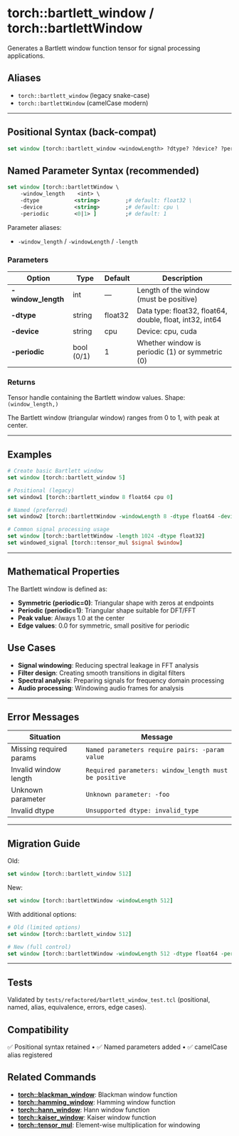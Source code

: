 # torch::bartlett_window / torch::bartlettWindow

Generates a Bartlett window function tensor for signal processing applications.

## Aliases
- `torch::bartlett_window`  (legacy snake-case)
- `torch::bartlettWindow`  (camelCase modern)

---

## Positional Syntax (back-compat)
```tcl
set window [torch::bartlett_window <windowLength> ?dtype? ?device? ?periodic?]
```

## Named Parameter Syntax (recommended)
```tcl
set window [torch::bartlettWindow \
    -window_length    <int> \
    -dtype           <string>        ;# default: float32 \
    -device          <string>        ;# default: cpu \
    -periodic        <0|1> ]         ;# default: 1
```
Parameter aliases:
* `-window_length` / `-windowLength` / `-length`

### Parameters
| Option | Type | Default | Description |
|--------|------|---------|-------------|
| **-window_length** | int | — | Length of the window (must be positive) |
| **-dtype** | string | float32 | Data type: float32, float64, double, float, int32, int64 |
| **-device** | string | cpu | Device: cpu, cuda |
| **-periodic** | bool (0/1) | 1 | Whether window is periodic (1) or symmetric (0) |

### Returns
Tensor handle containing the Bartlett window values. Shape: `(window_length,)`

The Bartlett window (triangular window) ranges from 0 to 1, with peak at center.

---

## Examples
```tcl
# Create basic Bartlett window
set window [torch::bartlett_window 5]

# Positional (legacy)
set window1 [torch::bartlett_window 8 float64 cpu 0]

# Named (preferred)
set window2 [torch::bartlettWindow -windowLength 8 -dtype float64 -device cpu -periodic 0]

# Common signal processing usage
set window [torch::bartlettWindow -length 1024 -dtype float32]
set windowed_signal [torch::tensor_mul $signal $window]
```

---

## Mathematical Properties
The Bartlett window is defined as:
- **Symmetric (periodic=0)**: Triangular shape with zeros at endpoints
- **Periodic (periodic=1)**: Triangular shape suitable for DFT/FFT
- **Peak value**: Always 1.0 at the center
- **Edge values**: 0.0 for symmetric, small positive for periodic

## Use Cases
- **Signal windowing**: Reducing spectral leakage in FFT analysis
- **Filter design**: Creating smooth transitions in digital filters  
- **Spectral analysis**: Preparing signals for frequency domain processing
- **Audio processing**: Windowing audio frames for analysis

---

## Error Messages
| Situation | Message |
|-----------|---------|
| Missing required params | `Named parameters require pairs: -param value` |
| Invalid window length | `Required parameters: window_length must be positive` |
| Unknown parameter | `Unknown parameter: -foo` |
| Invalid dtype | `Unsupported dtype: invalid_type` |

---

## Migration Guide
Old:
```tcl
set window [torch::bartlett_window 512]
```
New:
```tcl
set window [torch::bartlettWindow -windowLength 512]
```

With additional options:
```tcl
# Old (limited options)
set window [torch::bartlett_window 512]

# New (full control)
set window [torch::bartlettWindow -windowLength 512 -dtype float64 -periodic 0]
```

---

## Tests
Validated by `tests/refactored/bartlett_window_test.tcl` (positional, named, alias, equivalence, errors, edge cases).

## Compatibility
✅ Positional syntax retained • ✅ Named parameters added • ✅ camelCase alias registered 

## Related Commands

- **[torch::blackman_window](blackman_window.md)**: Blackman window function
- **[torch::hamming_window](hamming_window.md)**: Hamming window function  
- **[torch::hann_window](hann_window.md)**: Hann window function
- **[torch::kaiser_window](kaiser_window.md)**: Kaiser window function
- **[torch::tensor_mul](tensor_mul.md)**: Element-wise multiplication for windowing 